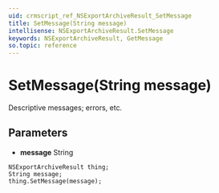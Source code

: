 ```yaml
---
uid: crmscript_ref_NSExportArchiveResult_SetMessage
title: SetMessage(String message)
intellisense: NSExportArchiveResult.SetMessage
keywords: NSExportArchiveResult, GetMessage
so.topic: reference
---
```


# SetMessage(String message)

Descriptive messages; errors, etc.

## Parameters

* **message** String

```crmscript
NSExportArchiveResult thing;
String message;
thing.SetMessage(message);
```

